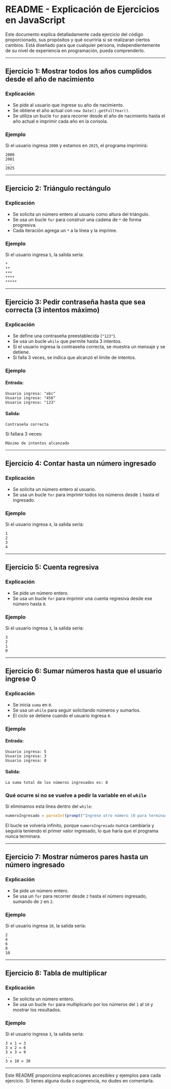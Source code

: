 # README - Explicación de Ejercicios en JavaScript

Este documento explica detalladamente cada ejercicio del código proporcionado, sus propósitos y qué ocurriría si se realizaran ciertos cambios. Está diseñado para que cualquier persona, independientemente de su nivel de experiencia en programación, pueda comprenderlo.

---

## Ejercicio 1: Mostrar todos los años cumplidos desde el año de nacimiento

### Explicación
- Se pide al usuario que ingrese su año de nacimiento.
- Se obtiene el año actual con `new Date().getFullYear()`.
- Se utiliza un bucle `for` para recorrer desde el año de nacimiento hasta el año actual e imprimir cada año en la consola.

### Ejemplo
Si el usuario ingresa `2000` y estamos en `2025`, el programa imprimirá:
```
2000
2001
...
2025
```

---

## Ejercicio 2: Triángulo rectángulo

### Explicación
- Se solicita un número entero al usuario como altura del triángulo.
- Se usa un bucle `for` para construir una cadena de `*` de forma progresiva.
- Cada iteración agrega un `*` a la línea y la imprime.

### Ejemplo
Si el usuario ingresa `5`, la salida sería:
```
*
**
***
****
*****
```

---

## Ejercicio 3: Pedir contraseña hasta que sea correcta (3 intentos máximo)

### Explicación
- Se define una contraseña preestablecida (`"123"`).
- Se usa un bucle `while` que permite hasta 3 intentos.
- Si el usuario ingresa la contraseña correcta, se muestra un mensaje y se detiene.
- Si falla 3 veces, se indica que alcanzó el límite de intentos.

### Ejemplo
#### Entrada:
```
Usuario ingresa: "abc"
Usuario ingresa: "456"
Usuario ingresa: "123"
```
#### Salida:
```
Contraseña correcta
```
Si fallara 3 veces:
```
Máximo de intentos alcanzado
```

---

## Ejercicio 4: Contar hasta un número ingresado

### Explicación
- Se solicita un número entero al usuario.
- Se usa un bucle `for` para imprimir todos los números desde `1` hasta el ingresado.

### Ejemplo
Si el usuario ingresa `4`, la salida sería:
```
1
2
3
4
```

---

## Ejercicio 5: Cuenta regresiva

### Explicación
- Se pide un número entero.
- Se usa un bucle `for` para imprimir una cuenta regresiva desde ese número hasta `0`.

### Ejemplo
Si el usuario ingresa `3`, la salida sería:
```
3
2
1
0
```

---

## Ejercicio 6: Sumar números hasta que el usuario ingrese 0

### Explicación
- Se inicia `suma` en `0`.
- Se usa un `while` para seguir solicitando números y sumarlos.
- El ciclo se detiene cuando el usuario ingresa `0`.

### Ejemplo
#### Entrada:
```
Usuario ingresa: 5
Usuario ingresa: 3
Usuario ingresa: 0
```
#### Salida:
```
La suma total de los números ingresados es: 8
```

### Qué ocurre si no se vuelve a pedir la variable en el `while`
Si eliminamos esta línea dentro del `while`:
```js
numeroIngresado = parseInt(prompt("Ingrese otro número (0 para terminar):"));
```
El bucle se volvería infinito, porque `numeroIngresado` nunca cambiaría y seguiría teniendo el primer valor ingresado, lo que haría que el programa nunca terminara.

---

## Ejercicio 7: Mostrar números pares hasta un número ingresado

### Explicación
- Se pide un número entero.
- Se usa un `for` para recorrer desde `2` hasta el número ingresado, sumando de `2` en `2`.

### Ejemplo
Si el usuario ingresa `10`, la salida sería:
```
2
4
6
8
10
```

---

## Ejercicio 8: Tabla de multiplicar

### Explicación
- Se solicita un número entero.
- Se usa un bucle `for` para multiplicarlo por los números del `1` al `10` y mostrar los resultados.

### Ejemplo
Si el usuario ingresa `3`, la salida sería:
```
3 x 1 = 3
3 x 2 = 6
3 x 3 = 9
...
3 x 10 = 30
```

---

Este README proporciona explicaciones accesibles y ejemplos para cada ejercicio. Si tienes alguna duda o sugerencia, no dudes en comentarla.

